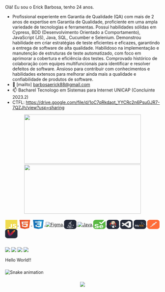 Olá! Eu sou o Erick Barbosa, tenho 24 anos.

- Profissional experiente em Garantia de Qualidade (QA) com mais de 2 anos de expertise em Garantia de Qualidade, proficiente em uma ampla variedade de tecnologias e ferramentas. Possui habilidades sólidas em Cypress, BDD (Desenvolvimento Orientado a Comportamento), JavaScript (JS), Java, SQL, Cucumber e Selenium. Demonstrou habilidade em criar estratégias de teste eficientes e eficazes, garantindo a entrega de software de alta qualidade. Habilidoso na implementação e manutenção de estruturas de teste automatizado, com foco em aprimorar a cobertura e eficiência dos testes. Comprovado histórico de colaboração com equipes multifuncionais para identificar e resolver defeitos de software. Ansioso para contribuir com conhecimentos e habilidades extensos para melhorar ainda mais a qualidade e confiabilidade de produtos de software.
- 💬 [mailto] barbosaerick88@gmail.com
- 📫 Bacharel Tecnologo em Sistemas para Internet UNICAP (Concluinte 2023.2)
- CTFL: https://drive.google.com/file/d/1oC7qRkdaot_YYCRc2n6PsuGJR7-7QZJh/view?usp=sharing

<div align="center" style="display: inline_block">
  <a href="https://github.com/ErickBarbosa88">
  <img height="160em" width="380px" src="https://github-readme-stats.vercel.app/api?username=ErickBarbosa88&show_icons=true&theme=dark&include_all_commits=true&count_private=true"/>
  <img width="380px" height="160em" src="https://github-readme-stats.vercel.app/api/top-langs/?username=ErickBarbosa88&layout=compact&langs_count=7&theme=dark"/>
</div>

  <div style="display: inline_block"><br>
  <img align="center" alt="Js" height="30" width="40" src="https://raw.githubusercontent.com/devicons/devicon/master/icons/javascript/javascript-plain.svg">
  <img align="center" alt="HTML" height="30" width="40" src="https://raw.githubusercontent.com/devicons/devicon/master/icons/html5/html5-original.svg">
  <img align="center" alt="CSS" height="30" width="40" src="https://raw.githubusercontent.com/devicons/devicon/master/icons/css3/css3-original.svg">
  <img align="center" alt="Figma" height="30" width="40" src="https://cdn.jsdelivr.net/gh/devicons/devicon/icons/figma/figma-original.svg"> 
  <img align="center" alt="Java" height="30" width="40" src="https://raw.githubusercontent.com/tandpfun/skill-icons/main/icons/Java-Dark.svg">
  <img align="center" alt="Java" height="30" width="40" src="https://skillicons.dev/icons?i=nodejs&theme=light">
  <img align="center" alt="Java" height="30" width="40" src="https://raw.githubusercontent.com/tandpfun/skill-icons/main/icons/Selenium.svg">
  <img align="center" alt="Java" height="30" width="40" src="https://raw.githubusercontent.com/tandpfun/skill-icons/main/icons/Jenkins-Dark.svg">
  <img align="center" alt="Java" height="30" width="40" src="https://raw.githubusercontent.com/tandpfun/skill-icons/main/icons/VSCode-Dark.svg">
    <img align="center" alt="Java" height="30" width="40" src="https://raw.githubusercontent.com/tandpfun/skill-icons/main/icons/MySQL-Dark.svg">
    <img align="center" alt="Java" height="30" width="40" src="https://raw.githubusercontent.com/tandpfun/skill-icons/main/icons/Postman.svg">
    <img align="center" alt="Java" height="30" width="40" src="https://raw.githubusercontent.com/tandpfun/skill-icons/main/icons/Maven-Dark.svg">
    
    
    
    
   
    
 
  
  ##
  
<div> 
 <a href="https://discord.gg/YnJ5fsQqCu" target="_blank"><img src="https://img.shields.io/badge/Discord-7289DA?style=for-the-badge&logo=discord&logoColor=white" target="_blank"></a> 
  <a href = "mailto:barbosaerick88@gmail.com"><img src="https://img.shields.io/badge/-Gmail-%23333?style=for-the-badge&logo=gmail&logoColor=white" target="_blank"></a>
  <a href="https://www.linkedin.com/in/erick-barbosa-6a979920b/" target="_blank"><img src="https://img.shields.io/badge/-LinkedIn-%230077B5?style=for-the-badge&logo=linkedin&logoColor=white" target="_blank"></a> 
   <a href="https://wa.me/55081991988963" target="_blank"><img src="https://img.shields.io/badge/WhatsApp-25D366?style=for-the-badge&logo=whatsapp&logoColor=white" target="_blank"></a> 
  
<p align="left">Hello World!!</p>

###

<img src="https://raw.githubusercontent.com/ErickBarbosa88/ErickBarbosa88/output/snake.svg" alt="Snake animation" />

###

<div align="center">
  <img src="https://profile-counter.glitch.me/ErickBarbosa88/count.svg?"  />
</div>

###



 </div>
  
    
    
  
 
